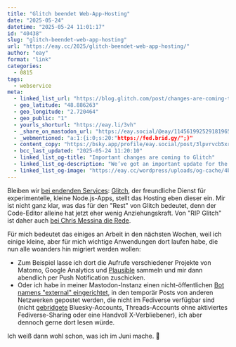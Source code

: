 ```yaml
---
title: "Glitch beendet Web-App-Hosting"
date: "2025-05-24"
datetime: "2025-05-24 11:01:17"
id: "40438"
slug: "glitch-beendet-web-app-hosting"
url: "https://eay.cc/2025/glitch-beendet-web-app-hosting/"
author: "eay"
format: "link"
categories:
  - 0815
tags:
  - webservice
meta:
  - linked_list_url: "https://blog.glitch.com/post/changes-are-coming-to-glitch/"
  - geo_latitude: "48.886263"
  - geo_longitude: "2.720464"
  - geo_public: "1"
  - yourls_shorturl: "https://eay.li/3vh"
  - _share_on_mastodon_url: "https://eay.social/@eay/114561992529181965"
  - _webmentioned: "a:1:{i:0;s:20:"https://fed.brid.gy/";}"
  - content_copy: "https://bsky.app/profile/eay.social/post/3lpvrvcb5xr2y"
  - bcc_last_updated: "2025-05-24 11:20:10"
  - linked_list_og-title: "Important changes are coming to Glitch"
  - linked_list_og-description: "We’ve got an important update for the Glitch community today: We’ll be ending web hosting for your apps on Glitch."
  - linked_list_og-image: "https://eay.cc/wordpress/uploads/og-cache/4bd86caa285683817d54d8d8c9facc32.webp"
---
```


Bleiben wir [bei endenden Services](https://eay.cc/2025/pocket-is-saying-goodbye-what-you-need-to-know/): [Glitch](https://glitch.com/), der freundliche Dienst für experimentelle, kleine Node.js-Apps, stellt das Hosting eben dieser ein. Mir ist nicht ganz klar, was das für den "Rest" von Glitch bedeutet, denn der Code-Editor alleine hat jetzt eher wenig Anziehungskraft. Von "RIP Glitch" ist daher auch [bei Chris Messina die Rede](https://www.threads.com/@chris/post/DKAW8mzPxET).

Für mich bedeutet das einiges an Arbeit in den nächsten Wochen, weil ich einige kleine, aber für mich wichtige Anwendungen dort laufen habe, die nun alle woanders hin migriert werden wollen:

- Zum Beispiel lasse ich dort die Aufrufe verschiedener Projekte von Matomo, Google Analytics und [Plausible](https://plausible.io/) sammeln und mir dann abendlich per Push Notification zuschicken.
- Oder ich habe in meiner Mastodon-Instanz einen nicht-öffentlichen [Bot namens "external" eingerichtet](https://eay.cc/uploads/2024/external-mastodon-bot.png), in den temporär Posts von anderen Netzwerken gepostet werden, die nicht im Fediverse verfügbar sind (nicht [gebridgete](https://fed.brid.gy/) Bluesky-Accounts, Threads-Accounts ohne aktiviertes Fediverse-Sharing oder eine Handvoll X-Verbliebener), ich aber dennoch gerne dort lesen würde.

Ich weiß dann wohl schon, was ich im Juni mache. 🙈
